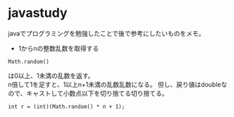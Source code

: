 # javastudy
javaでプログラミングを勉強したことで後で参考にしたいものをメモ。  
  
* 1からnの整数乱数を取得する  
 
`Math.random()`

は0以上、1未満の乱数を返す。  
n倍して1を足すと、1以上n+1未満の乱数乱数になる。
但し、戻り値はdoubleなので、キャストして小数点以下を切り捨てる切り捨てる。

```java:random
int r = (int)(Math.random() * n + 1);
```


    
